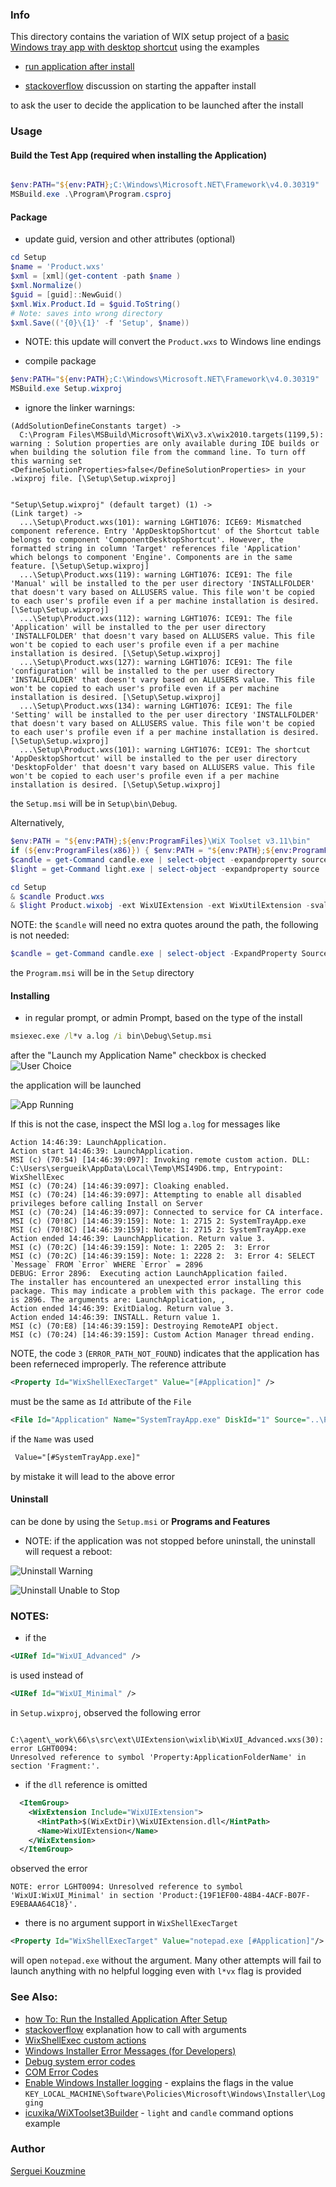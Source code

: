 ### Info

This directory contains the variation of WIX
setup project of a [basic Windows tray app with desktop shortcut](https://github.com/sergueik/powershell_samples/tree/master/external/wix/basic-systemtray-installer)
using the examples

  * [run application after install](https://wixtoolset.org/docs/v3/howtos/ui_and_localization/run_program_after_install/)

  * [stackoverflow](https://stackoverflow.com/questions/19271862/wix-how-to-run-exe-files-after-installation-from-installed-directory) discussion on starting the appafter install


to ask the user to decide the application to be launched after the install
	
### Usage

#### Build the Test App (required when installing the Application)

```powershell

$env:PATH="${env:PATH};C:\Windows\Microsoft.NET\Framework\v4.0.30319"
MSBuild.exe .\Program\Program.csproj
```

#### Package

* update guid, version and other attributes (optional)

```powershell
cd Setup
$name = 'Product.wxs'
$xml = [xml](get-content -path $name )
$xml.Normalize()
$guid = [guid]::NewGuid()
$xml.Wix.Product.Id = $guid.ToString()
# Note: saves into wrong directory
$xml.Save(('{0}\{1}' -f 'Setup', $name))
```
* NOTE: this update will convert the `Product.wxs` to Windows line endings

* compile package

```powershell
$env:PATH="${env:PATH};C:\Windows\Microsoft.NET\Framework\v4.0.30319"
MSBuild.exe Setup.wixproj
```

* ignore the linker warnings:

```text
(AddSolutionDefineConstants target) ->
  C:\Program Files\MSBuild\Microsoft\WiX\v3.x\wix2010.targets(1199,5): warning : Solution properties are only available during IDE builds or when building the solution file from the command line. To turn off this warning set <DefineSolutionProperties>false</DefineSolutionProperties> in your .wixproj file. [\Setup\Setup.wixproj]


"Setup\Setup.wixproj" (default target) (1) ->
(Link target) ->
  ...\Setup\Product.wxs(101): warning LGHT1076: ICE69: Mismatched component reference. Entry 'AppDesktopShortcut' of the Shortcut table belongs to component 'ComponentDesktopShortcut'. However, the formatted string in column 'Target' references file 'Application' which belongs to component 'Engine'. Components are in the same feature. [\Setup\Setup.wixproj]
  ...\Setup\Product.wxs(119): warning LGHT1076: ICE91: The file 'Manual' will be installed to the per user directory 'INSTALLFOLDER' that doesn't vary based on ALLUSERS value. This file won't be copied to each user's profile even if a per machine installation is desired. [\Setup\Setup.wixproj]
  ...\Setup\Product.wxs(112): warning LGHT1076: ICE91: The file 'Application' will be installed to the per user directory 'INSTALLFOLDER' that doesn't vary based on ALLUSERS value. This file won't be copied to each user's profile even if a per machine installation is desired. [\Setup\Setup.wixproj]
  ...\Setup\Product.wxs(127): warning LGHT1076: ICE91: The file 'configuration' will be installed to the per user directory 'INSTALLFOLDER' that doesn't vary based on ALLUSERS value. This file won't be copied to each user's profile even if a per machine installation is desired. [\Setup\Setup.wixproj]
  ...\Setup\Product.wxs(134): warning LGHT1076: ICE91: The file 'Setting' will be installed to the per user directory 'INSTALLFOLDER' that doesn't vary based on ALLUSERS value. This file won't be copied to each user's profile even if a per machine installation is desired. [\Setup\Setup.wixproj]
  ...\Setup\Product.wxs(101): warning LGHT1076: ICE91: The shortcut 'AppDesktopShortcut' will be installed to the per user directory 'DesktopFolder' that doesn't vary based on ALLUSERS value. This file won't be copied to each user's profile even if a per machine installation is desired. [\Setup\Setup.wixproj]
```

the `Setup.msi` will be in `Setup\bin\Debug`.

Alternatively,

```powershell
$env:PATH = "${env:PATH};${env:ProgramFiles}\WiX Toolset v3.11\bin"
if (${env:ProgramFiles(x86)}) { $env:PATH = "${env:PATH};${env:ProgramFiles(x86)}\WiX Toolset v3.11\bin"}
$candle = get-Command candle.exe | select-object -expandproperty source 
$light = get-Command light.exe | select-object -expandproperty source 
```
```powershell
cd Setup
& $candle Product.wxs
& $light Product.wixobj -ext WixUIExtension -ext WixUtilExtension -sval
```
NOTE: the `$candle` will need no extra quotes around the path, the following is not needed:
```powershell
$candle = get-Command candle.exe | select-object -ExpandProperty Source | foreach-object { ("""{0}""" -f $_) }
```
the `Program.msi` will be in the `Setup` directory

#### Installing

* in regular prompt, or admin Prompt, based on the type of the install

```cmd
msiexec.exe /l*v a.log /i bin\Debug\Setup.msi
```

after the "Launch my Application Name" checkbox is checked
![User Choice](https://github.com/sergueik/powershell_samples/blob/master/external/wix/basic-run-after/screenshots/capture-launch-application.png)


the application will be launched

![App Running](https://github.com/sergueik/powershell_samples/blob/master/external/wix/basic-run-after/screenshots/capture-application-launched.png)

If this is not the case, inspect the MSI log `a.log` for  messages like

```text
Action 14:46:39: LaunchApplication.
Action start 14:46:39: LaunchApplication.
MSI (c) (70:54) [14:46:39:097]: Invoking remote custom action. DLL: C:\Users\sergueik\AppData\Local\Temp\MSI49D6.tmp, Entrypoint: WixShellExec
MSI (c) (70:24) [14:46:39:097]: Cloaking enabled.
MSI (c) (70:24) [14:46:39:097]: Attempting to enable all disabled privileges before calling Install on Server
MSI (c) (70:24) [14:46:39:097]: Connected to service for CA interface.
MSI (c) (70!8C) [14:46:39:159]: Note: 1: 2715 2: SystemTrayApp.exe
MSI (c) (70!8C) [14:46:39:159]: Note: 1: 2715 2: SystemTrayApp.exe
Action ended 14:46:39: LaunchApplication. Return value 3.
MSI (c) (70:2C) [14:46:39:159]: Note: 1: 2205 2:  3: Error
MSI (c) (70:2C) [14:46:39:159]: Note: 1: 2228 2:  3: Error 4: SELECT `Message` FROM `Error` WHERE `Error` = 2896
DEBUG: Error 2896:  Executing action LaunchApplication failed.
The installer has encountered an unexpected error installing this package. This may indicate a problem with this package. The error code is 2896. The arguments are: LaunchApplication, ,
Action ended 14:46:39: ExitDialog. Return value 3.
Action ended 14:46:39: INSTALL. Return value 1.
MSI (c) (70:E8) [14:46:39:159]: Destroying RemoteAPI object.
MSI (c) (70:24) [14:46:39:159]: Custom Action Manager thread ending.

```
NOTE, the code `3` (`ERROR_PATH_NOT_FOUND`) indicates that the application has been referneced improperly. The reference attribute
```xml
<Property Id="WixShellExecTarget" Value="[#Application]" />
```
must be the same as `Id` attribute of the `File`
```xml
<File Id="Application" Name="SystemTrayApp.exe" DiskId="1" Source="..\Program\bin\$(var.Configuration)\SystemTrayApp.exe" />
```
if the `Name` was used
```xml
 Value="[#SystemTrayApp.exe]"
```
by mistake it will lead to the above error

#### Uninstall

can be done by using the `Setup.msi` or __Programs and Features__

* NOTE: if the application was not stopped before uninstall, the uninstall will request a reboot:


![Uninstall Warning](https://github.com/sergueik/powershell_samples/blob/master/external/wix/basic-run-after/screenshots/capture-uninstall-choice.png)


![Uninstall Unable to Stop](https://github.com/sergueik/powershell_samples/blob/master/external/wix/basic-run-after/screenshots/capture-uninstall-conclusion.png)

### NOTES:

* if the
```xml
<UIRef Id="WixUI_Advanced" />
```
is used instead of
```xml
<UIRef Id="WixUI_Minimal" />
```
in `Setup.wixproj`, observed the following error
```text
  C:\agent\_work\66\s\src\ext\UIExtension\wixlib\WixUI_Advanced.wxs(30):
error LGHT0094:
Unresolved reference to symbol 'Property:ApplicationFolderName' in section 'Fragment:'.
```

* if the `dll` reference is omitted
```xml
  <ItemGroup>
    <WixExtension Include="WixUIExtension">
      <HintPath>$(WixExtDir)\WixUIExtension.dll</HintPath>
      <Name>WixUIExtension</Name>
    </WixExtension>
  </ItemGroup>
```
observed the error
```text
NOTE: error LGHT0094: Unresolved reference to symbol 'WixUI:WixUI_Minimal' in section 'Product:{19F1EF00-48B4-4ACF-B07F-E9EBAAA64C18}'. 
```

* there is no argument support in `WixShellExecTarget`


```xml
<Property Id="WixShellExecTarget" Value="notepad.exe [#Application]"/>
```
will open `notepad.exe` without the argument. Many other attempts will fail to launch anything with no helpful logging even with `l*vx` flag is provided


### See Also:

  * [how To: Run the Installed Application After Setup](http://wixtoolset.org/documentation/manual/v3/howtos/ui_and_localization/run_program_after_install.html)
  * [stackoverflow](https://stackoverflow.com/questions/31305483/switches-in-wixshellexectarget) explanation how to call with arguments
  * [WixShellExec custom actions](https://wixtoolset.org/docs/tools/wixext/util/#wixshellexec-custom-actions)
  * [Windows Installer Error Messages (for Developers)](https://bit.ly/msi-error-codes)
  * [Debug system error codes](https://bit.ly/windows-error-codes)
  * [COM Error Codes](https://bit.ly/com-error-codes)
  * [Enable Windows Installer logging](https://support.microsoft.com/kb/223300) - explains the flags in the value `KEY_LOCAL_MACHINE\Software\Policies\Microsoft\Windows\Installer\Logging`
  * [icuxika/WiXToolset3Builder](https://github.com/icuxika/WiXToolset3Builder) - `light` and `candle` command options example


### Author
[Serguei Kouzmine](kouzmine_serguei@yahoo.com)


